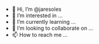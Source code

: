 - 👋 Hi, I’m @jaresoles
- 👀 I’m interested in ...
- 🌱 I’m currently learning ...
- 💞️ I’m looking to collaborate on ...
- 📫 How to reach me ...

<!---
jaresoles/jaresoles is a ✨ special ✨ repository because its `README.md` (this file) appears on your GitHub profile.
You can click the Preview link to take a look at your changes.
--->
